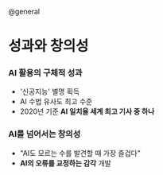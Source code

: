 @general

# 성과와 창의성

### AI 활용의 구체적 성과

- '신공지능' 별명 획득
- AI 수법 유사도 최고 수준
- 2020년 기준 **AI 일치율 세계 최고 기사 중 하나**

### AI를 넘어서는 창의성

- "AI도 모르는 수를 발견할 때 가장 즐겁다"
- **AI의 오류를 교정하는 감각** 개발
